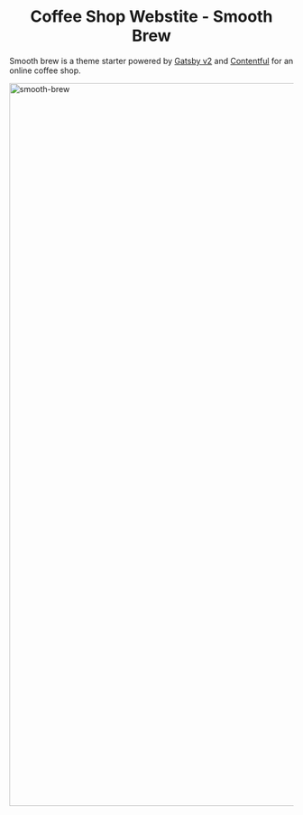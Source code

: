 
<h1 align="center">
  Coffee Shop Webstite - Smooth Brew
</h1>

Smooth brew is a theme starter powered by [Gatsby v2](https://www.gatsbyjs.org) and [Contentful](https://www.contentful.com/) for an online coffee shop.

<img width="1280" alt="smooth-brew" src="http://iforce.co.nz/i/my2iazzm.43w.png">

